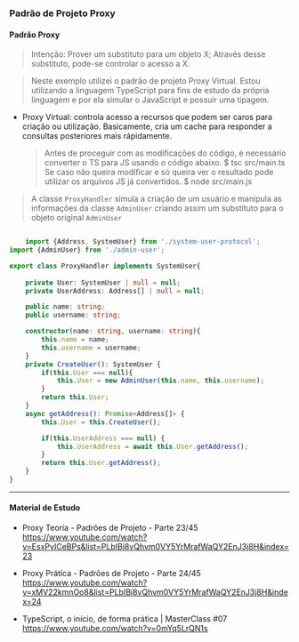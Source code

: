 ### Padrão de Projeto Proxy

#### Padrão Proxy
> Intenção: Prover um substituto para um objeto X; Através desse substituto, pode-se controlar o acesso a X.

> Neste exemplo utilizei o padrão de projeto Proxy Virtual. Estou utilizando a linguagem TypeScript para fins de estudo da própria linguagem e por ela simular o JavaScript e possuir uma tipagem. 

- Proxy Virtual: controla acesso a recursos que podem ser caros para criação ou utilização. Basicamente, cria um cache para responder a consultas posteriores mais rápidamente. 

    > Antes de proceguir com as modificações do código, é necessário converter o TS para JS usando o código abaixo. 
    $ tsc src/main.ts 
    > Se caso não queira modificar e só queira ver o resultado pode utilizar os arquivos JS já convertidos. 
    $ node src/main.js

> A classe `ProxyHandler` simula a criação de um usuário e manipula as informações da classe `AdminUser` criando assim um substituto para o objeto original `AdminUser`

``` TypeScript 

    import {Address, SystemUser} from './system-user-protocol';
import {AdminUser} from './admin-user';

export class ProxyHandler implements SystemUser{
    
    private User: SystemUser | null = null;
    private UserAddress: Address[] | null = null;

    public name: string;
    public username: string;

    constructor(name: string, username: string){
        this.name = name;
        this.username = username;
    }
    private CreateUser(): SystemUser {
        if(this.User === null){
            this.User = new AdminUser(this.name, this.username);
        }
        return this.User;
    }
    async getAddress(): Promise<Address[]> { 
        this.User = this.CreateUser();

        if(this.UserAddress === null) {
            this.UserAddress = await this.User.getAddress();
        }
        return this.User.getAddress();
    }
}

```

---
#### Material de Estudo 

- Proxy Teoria - Padrões de Projeto - Parte 23/45
https://www.youtube.com/watch?v=EsxPyICeBPs&list=PLbIBj8vQhvm0VY5YrMrafWaQY2EnJ3j8H&index=23 

- Proxy Prática - Padrões de Projeto - Parte 24/45
https://www.youtube.com/watch?v=xMV22kmnOo8&list=PLbIBj8vQhvm0VY5YrMrafWaQY2EnJ3j8H&index=24

- TypeScript, o início, de forma prática | MasterClass #07
https://www.youtube.com/watch?v=0mYq5LrQN1s